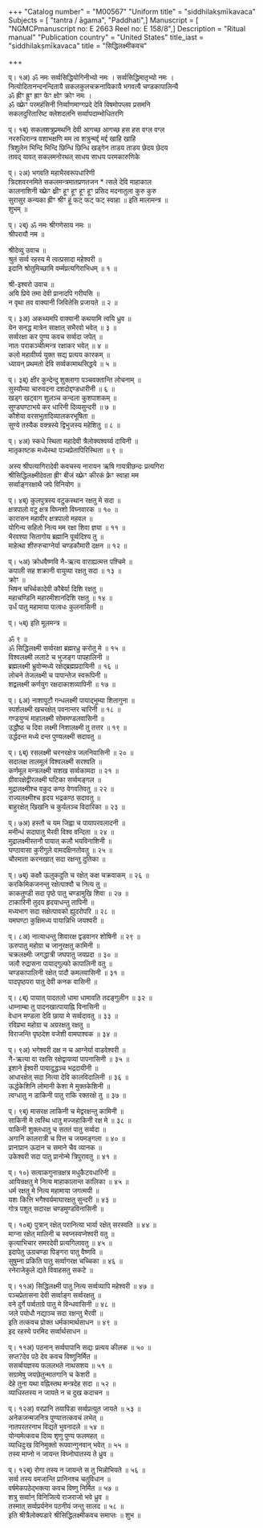 +++
"Catalog number" = "M00567"
"Uniform title" = "siddhilakṣmīkavaca"
Subjects = [ "tantra / āgama", "Paddhati",]
Manuscript = [ "NGMCPmanuscript no: E 2663 Reel no: E 158/8",]
Description = "Ritual manual"
"Publication country" = "United States"
title_iast = "siddhilakṣmīkavaca"
title = "सिद्धिलक्ष्मीकवच"

+++
  
  
  
  
प्। १अ) ॐ नमः सर्व्वसिद्धियोगिनीभ्यो नमः । सर्व्वसिद्धिमातृभ्यो नमः ।  
नित्योदितानन्दनन्दितायै सकलकुलचक्रनायिकायै भगवत्यै चण्डकापालिन्यै   
ॐ ह्रीꣳ ह्रूꣳ ह्राꣳ फेꣳ क्षोꣳ क्रोꣳ नमः ।   
ॐ ख्फ्रेꣳ परमहंसिनी निर्व्वाणमाग्गप्रदे देवि विषमोपप्लव प्रसमनि   
सकलदुरितारिष्ट क्लेशदलनि सर्व्वापदाम्भोधितरणि  
  
प्। १ब्) सकलशत्रुप्रमथनि देवी आगच्छ आगच्छ हस हस वग्ल वग्ल   
नररुधिरान्त्र वशाभक्षणि मम त्व शत्रुन्मर्द्द मर्द्द खाहि खाहि   
त्रिशुलेन भिन्दि भिन्दि छिन्धि छिन्धि खड्गेन ताडय ताडय छेदय छेदय   
तावद् यावत् सकलमनोरथत् साधय साधय परमकारुणिके  
  
प्। २अ) भगवति महाभैरवरूपधारिणी   
त्रिदशवरनमिते सकलमन्त्रमातप्रणतजन * त्सले देवि माहाकाल   
कालनाशिनी ख्फ्रेꣳ क्ष्रीꣳ हूꣳ हूꣳ हूꣳ हूꣳ प्रसिद मदनातुला कुरु कुरु   
सुरासुर कन्यका ह्रीꣳ श्रीꣳ हूं फट् फट् फट् स्वाहा ॥ इति मालामन्त्र ॥   
शुभम् ॥  
  
प्। २ब्) ॐ नमः श्रीगणेसाय नमः ॥  
श्रीपरायौ नम ॥  
  
श्रीदेव्यु उवाच ॥  
श्रुतं सर्व्व रहस्य मे त्वत्प्रसादा महेश्वरी ॥  
इदानि श्रोतुमिच्छामि वर्म्मप्रत्यगिराभिधम् ॥ १ ॥  
  
श्री-इश्वरो उवाच ॥  
अयि प्रिये तमा देवी प्रानादपि गरीयसि ॥  
न वृथा तव वाक्यानी जिवितेसि प्रजायते ॥ २ ॥  
  
प्। ३अ) अकथ्यमपि वाक्यानी कथयामि त्वयि ध्रुव ॥  
येन सनद्ध मात्रेन साक्षात् सभैरवो भवेत् ॥ ३ ॥  
सर्व्वरक्षा कर पुण्य कवच सर्व्वदा जपेत् ॥  
नातः पराकञ्चीत्मन्त्र रक्षाकर भवेत् ॥ ४ ॥  
कलो महावीर्य्य युक्त सद्य प्रत्यय कारकम् ॥  
ध्यायन् प्रथमतो देवि सर्व्वकामाथसिद्धये ॥ ५ ॥  
  
प्। ३ब्) क्षीर कुन्देन्दु शुक्लागा पञ्चवक्तान्ति लोचनाम् ॥  
सुस्यौम्या चारुवदना दशदोद्दण्डधारीनी ॥ ६ ॥  
खड्ग खट्वाग शुलञ्च कन्दला कुशपाशकम् ॥  
सुण्डघण्टाभये कर धारिनी दिव्यसुन्दरी ॥ ७ ॥  
कौशेया वरसभुतादिव्यालकरभूषिता ॥  
सुण्ये तस्यैक वक्त्रस्ये द्विभुजस्य महेशितु ॥ ८ ॥  
  
प्। ४अ) स्कधे स्थिता महादेवी त्रैलोक्यश्वर्य्य दायिनी ॥  
मातृकाष्टक मध्येस्था पञ्चप्रेतापिरिस्थिता ॥ ९ ॥  
  
अस्य श्रीपत्यागिरादेवी कवचस्य नारायन ऋषि गायत्रीछन्दः प्रत्यगिरा   
श्रीसिद्धिलक्ष्मीदेवता ह्रीꣳ बीजं ख्फ्रेꣳ कीरकं फ्रेꣳ स्वाहा मम   
सर्व्वाङ्गरक्षाथै जपे विनियोग ॥  
  
प्। ४ब्) कुलपुत्रस्य वटुकस्थान रक्षतु मे सदा ॥  
क्षत्रपालो वटु क्षत्र विघ्नशो विघ्नवारक ॥ १० ॥  
कारासन महावीर क्षत्रपालो महवल ॥  
योगिन्य सहितो नित्य मम रक्षा शिवा ज्ञया ॥ ११ ॥  
भैरवश्या सितागोय ब्रह्मानि पूर्व्वदिश्य तु ॥  
माहेत्था शीरुरुचाग्नेर्या चण्डकौमारी दक्षन ॥ १२ ॥  
  
प्। ५अ) क्रोधवैष्णवि नै-ऋत्य वाराह्यत्मत्त पश्चिमे ॥  
कपाली सह शक्रानी वायुव्या रक्षतु सदा ॥ १३ ॥  
क्रोꣳ ॥   
भिषन चर्च्चिकादेवी कौबेर्या दिशि रक्षतु ॥  
महाचण्डिनि महारमीशानदिशि रक्षतु ॥ १४ ॥  
उर्धं पातु महामाया पात्वधः कुलनासिनी ॥  
  
प्। ५ब्) इति मूलमन्त्र ॥  
  
ॐ ९ ॥   
ॐ सिद्धिलक्ष्मी सर्व्वरक्षा ब्रह्मरध्रु करोतु मे ॥ १५ ॥  
विश्वलक्ष्मी ललाटे च भुजङ्ग पापहालिनी ॥  
ब्रह्मलक्ष्मी भ्रुवोन्मध्ये रक्षेद्ब्रह्मप्रदायिनी ॥ १६ ॥  
लोचने तेजलक्ष्मी च पापान्तेज स्वरूपिनी ॥  
शद्वलक्ष्मी कर्णयुग रक्षदाकाशव्यापिनी ॥ १७ ॥  
  
प्। ६अ) नाशापुटौ गन्धलक्ष्मी पायाद्भुम्या शितागुना ॥  
स्पर्शलक्ष्मी खचरक्षेत् पवनान्तर चारिनी ॥ १८ ॥  
गण्डयुग्मं माहालक्ष्मी सोममण्डलवासिनी ॥  
उद्धौष्ठ च दिवा लक्ष्मी निशालक्ष्मी तु तत्तर ॥ १९ ॥  
उर्द्धदन्त मध्ये दन्त पुण्यलक्ष्मी सदावतु ॥  
  
प्। ६ब्) रसलक्ष्मी चरनरक्षेत्र जलनिवासिनी ॥ २० ॥  
सदालक्ष तालमूलं विश्वलक्ष्मी सरश्वति ॥  
कर्णमूल मन्त्रलक्ष्मी सशख सर्व्वकामदा ॥ २१ ॥  
ग्रीवारक्षेद्वीरलक्ष्मी घटिका सर्व्वमङ्गल ॥  
मुद्रालक्ष्मीश्च वकुद कण्ठ वेगवतिवतु ॥ २२ ॥  
राज्यलक्ष्मीश्च हृदय भद्रकण्ठ सदावतु ॥  
बाहुरक्षेत् खिखनि च कुर्यलञ्च विदारिका ॥ २३ ॥  
  
प्। ७अ) हस्तौ च यम जिह्वा च पायापरवलादनी ॥  
मनीन्धं सदापातु भैरवी विश्व वन्दिता ॥ २४ ॥  
मुद्रालक्ष्मीस्तनौ पायात् कलौ भयविनाशिनी ॥  
घण्ठावासा कुरीगुले वामदक्षिनतोवतु ॥ २५ ॥  
चौरमाता करनखात् सदा रक्षन्तु दुतिका ॥  
  
प्। ७ब्) कक्षौ ऊलुकदुति च रक्षेत् कक्ष चक्रवाकम् ॥ २६ ॥  
करकिमिकजनन्तु रक्षेत्पाश्वौ च नित्य तु ॥  
काकतुण्डी सदा पृष्ठे पातु चण्डामुखि शिवा ॥ २७ ॥  
टाकारिनी तुदय हृदयाधन्तु तापिनी ॥  
मध्यभाग सदा सक्षेत्पावको ह्युदरोपरि ॥ २८ ॥  
यमघण्टा कुक्षिमध्य पायान्निभि जयश्वरी ॥  
  
प्। ८अ) नात्याधन्तु शिवारक्ष द्वडवानर शोषिनी ॥ २९ ॥  
ऊरुपातु महोग्रा च जानुरक्षतु कामिनी ॥  
चक्रलक्ष्मीः जगद्धात्री जघपातु जयप्रदा ॥ ३० ॥  
जलौ रुद्रासना पायाद्गुल्फो कापालिनी वतु ॥  
चण्डकापालिनी रक्षेत् पादौ कमलवासिनी ॥ ३१ ॥  
पादपृष्ठपरा पातु देवी कनक वासिनी ॥  
  
प्। ८ब्) पायात् पादतलो धामा धामावति तदङ्गुलीन ॥ ३२ ॥  
धाम्नाम्बा तु पादनखात्पायाह्नि विनासिनी ॥  
वेधान मण्डला देवि छाया मे सर्व्वदावतु ॥ ३३ ॥  
रविप्रभा महोग्रा च अग्ररक्षतु रक्षतु ॥  
विराजन्ति पृष्ठदेश वजेशी वामपाश्वक ॥ ३४ ॥  
  
प्। ९अ) भगेश्वरी दक्ष न च आग्नेर्या वाडवेश्वरी ॥  
नै-ऋत्या वा रक्षसि रक्षेद्वायव्यां पापनासिनी ॥ ३५ ॥  
इशाने ईश्वरी पायादुद्धञ्च भद्रदायीनी ॥  
आधारक्षेत् सदा नित्या देवि कालविदालिनी ॥ ३६ ॥  
ऊर्द्धकेशिनि लोमानी केशा मे मुक्तकेशिनी ॥  
त्वग्धातु न डाकिनी पातु राकि रक्तरक्षे तु ॥ ३७ ॥  
  
प्। ९ब्) मासरक्ष लाकिनी च मेद्वरक्षन्तु कामिनी ॥  
साकिनी मे त्वस्थि धातु मज्जहाकिनी रक्ष मे ॥ ३८ ॥  
याकिनी शुक्लधातु च सततं पातु सर्व्वदा ॥  
अगानि कालरात्री च पित्त च जयमङ्गला ॥ ४० ॥  
प्रानाप्रान ऊदान च समाने चैव व्यानक ॥  
उकेश्वरी सदा पातु प्रानोन्मे त्रिपुरावतु ॥ ४१ ॥  
  
प्। १०) सत्वाकगुनान्रक्षत्र मधुकैटवधारिनी ॥  
आयिन्रक्षतु मे नित्य माहाकालान्त कालिका ॥ ४५ ॥  
धर्म रक्षतु मे नित्य महामाया जगत्मयी ॥  
यशः कित्ति भगैश्वर्यमाघारक्षतु सुन्दरी ॥ ४३ ॥  
गोत्र पशुत् सदारक्ष चण्डमुण्डविनासिनी ॥  
  
प्। १०ब्) पुत्रान् रक्षेत् परानित्या भार्या रक्षेत् सरस्वति ॥ ४४ ॥  
माग्ना रक्षेत् मालिनी च स्वप्नस्वप्नेश्वरी वतु ॥  
कृत्याभिचार समरदेवी प्रत्यगिलावतु ॥ ४५ ॥  
इदापेतु ऊग्रचण्डा पिङ्गरा पातु वैष्णवि ॥  
सुषुम्ना प्रकिति पातु सर्व्वागरक्ष चच्चिका ॥ ४६ ॥  
रनेराजेकुले द्यते विवाहसतु सकटे ॥  
  
प्। ११अ) सिद्धिलक्ष्मी पातु नित्य सर्व्वव्यापि महेश्वरी ॥ ४७ ॥  
पञ्चप्रेतासना देवी सर्व्वाङ्ग सर्व्वरक्षतु ॥  
वने दुर्गे पर्व्वताग्रे पातु मे विन्धवासिनी ॥ ४८ ॥  
जले पयोधौ नद्याञ्च सदा रक्षन्तु भैरवी ॥  
इति तत्कवच प्रोक्त धर्मकामार्थसाधन ॥ ४९ ॥  
इद रहस्ये परमिद सर्व्वार्थसाधन ॥  
  
प्। ११अ) पठनान् सर्व्वपापानि सद्यः प्रत्यय कीलक ॥ ५० ॥  
सप्त?देव पठे देव कवच विष्णुनिर्मित ॥  
ससर्व्वयज्ञस्य फललभते नाथसशय ॥ ५१ ॥  
सग्रामेषु जयछेतुन्मातगानि च केशरी ॥  
देहे तुना यथा वह्निस्तथ मन्त्रदेह सदा ॥ ५२ ॥  
व्याधिस्तस्य न जायते न च दुख कदाचन ॥  
  
प्। १२अ) वरप्रानि तयापिडा सर्व्वप्रत्युत जायते ॥ ५३ ॥  
अनेकजन्मजनित्र पुण्यात्तत्कवचं लभेत् ॥  
नातपरतरनाभ विद्यते भुवनादले ॥ ५४ ॥  
योन्यमेत्कवच दिव्य शृणु पुण्य फलमहत् ॥  
व्याधिदुःख विनिमुक्तो रूपवान्गुनवान् भवेत् ॥ ५५ ॥  
तस्य माप्नो न जायन्त विघ्नोघातस्य ते ध्रुव ॥  
  
प्। १२ब्) रोगा तस्य न जायन्ते स तु भिन्नोभियते ॥ ५६ ॥  
सर्व्व तस्य वमजान्ति प्रानिनश्च चतुविधान ॥  
वर्षमेकपठेद्भक्त्या कवच विष्णु निर्मित ॥ ५७ ॥  
शत्रु सर्व्वान् विनिजित्ये राजराजो भवे ध्रुव ॥  
तस्मात् सर्व्वप्रर्यनेन पठनीयं जन्तु सालद ॥ ५८ ॥  
इति श्रीत्रैलोक्यडारे श्रीसिद्धिलक्ष्मीकवच समाप्तः ॥ शुभ ॥  
  
  
  
  
